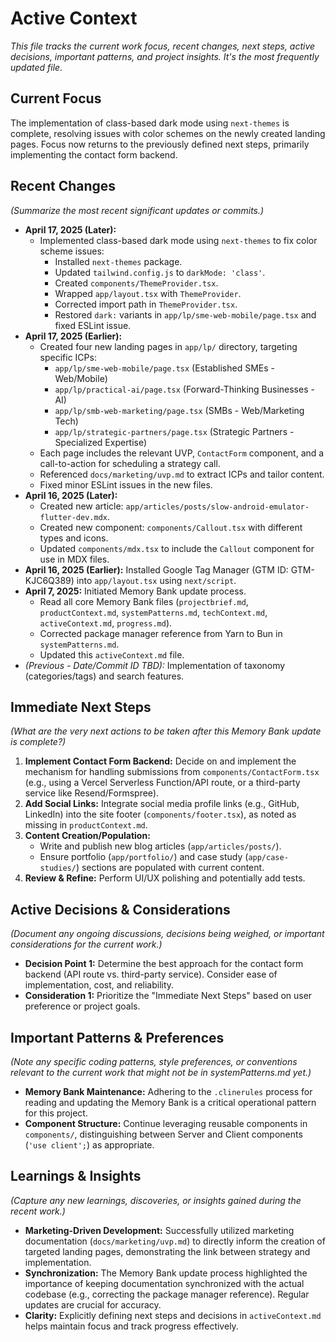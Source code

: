 # Active Context

*This file tracks the current work focus, recent changes, next steps, active decisions, important patterns, and project insights. It's the most frequently updated file.*

## Current Focus

The implementation of class-based dark mode using `next-themes` is complete, resolving issues with color schemes on the newly created landing pages. Focus now returns to the previously defined next steps, primarily implementing the contact form backend.

## Recent Changes

*(Summarize the most recent significant updates or commits.)*
- **April 17, 2025 (Later):**
    - Implemented class-based dark mode using `next-themes` to fix color scheme issues:
        - Installed `next-themes` package.
        - Updated `tailwind.config.js` to `darkMode: 'class'`.
        - Created `components/ThemeProvider.tsx`.
        - Wrapped `app/layout.tsx` with `ThemeProvider`.
        - Corrected import path in `ThemeProvider.tsx`.
        - Restored `dark:` variants in `app/lp/sme-web-mobile/page.tsx` and fixed ESLint issue.
- **April 17, 2025 (Earlier):**
    - Created four new landing pages in `app/lp/` directory, targeting specific ICPs:
        - `app/lp/sme-web-mobile/page.tsx` (Established SMEs - Web/Mobile)
        - `app/lp/practical-ai/page.tsx` (Forward-Thinking Businesses - AI)
        - `app/lp/smb-web-marketing/page.tsx` (SMBs - Web/Marketing Tech)
        - `app/lp/strategic-partners/page.tsx` (Strategic Partners - Specialized Expertise)
    - Each page includes the relevant UVP, `ContactForm` component, and a call-to-action for scheduling a strategy call.
    - Referenced `docs/marketing/uvp.md` to extract ICPs and tailor content.
    - Fixed minor ESLint issues in the new files.
- **April 16, 2025 (Later):**
    - Created new article: `app/articles/posts/slow-android-emulator-flutter-dev.mdx`.
    - Created new component: `components/Callout.tsx` with different types and icons.
    - Updated `components/mdx.tsx` to include the `Callout` component for use in MDX files.
- **April 16, 2025 (Earlier):** Installed Google Tag Manager (GTM ID: GTM-KJC6Q389) into `app/layout.tsx` using `next/script`.
- **April 7, 2025:** Initiated Memory Bank update process.
    - Read all core Memory Bank files (`projectbrief.md`, `productContext.md`, `systemPatterns.md`, `techContext.md`, `activeContext.md`, `progress.md`).
    - Corrected package manager reference from Yarn to Bun in `systemPatterns.md`.
    - Updated this `activeContext.md` file.
- *(Previous - Date/Commit ID TBD):* Implementation of taxonomy (categories/tags) and search features.

## Immediate Next Steps

*(What are the very next actions to be taken *after* this Memory Bank update is complete?)*
1.  **Implement Contact Form Backend:** Decide on and implement the mechanism for handling submissions from `components/ContactForm.tsx` (e.g., using a Vercel Serverless Function/API route, or a third-party service like Resend/Formspree).
2.  **Add Social Links:** Integrate social media profile links (e.g., GitHub, LinkedIn) into the site footer (`components/footer.tsx`), as noted as missing in `productContext.md`.
3.  **Content Creation/Population:**
    - Write and publish new blog articles (`app/articles/posts/`).
    - Ensure portfolio (`app/portfolio/`) and case study (`app/case-studies/`) sections are populated with current content.
4.  **Review & Refine:** Perform UI/UX polishing and potentially add tests.

## Active Decisions & Considerations

*(Document any ongoing discussions, decisions being weighed, or important considerations for the current work.)*
- **Decision Point 1:** Determine the best approach for the contact form backend (API route vs. third-party service). Consider ease of implementation, cost, and reliability.
- **Consideration 1:** Prioritize the "Immediate Next Steps" based on user preference or project goals.

## Important Patterns & Preferences

*(Note any specific coding patterns, style preferences, or conventions relevant to the current work that might not be in systemPatterns.md yet.)*
- **Memory Bank Maintenance:** Adhering to the `.clinerules` process for reading and updating the Memory Bank is a critical operational pattern for this project.
- **Component Structure:** Continue leveraging reusable components in `components/`, distinguishing between Server and Client components (`'use client';`) as appropriate.

## Learnings & Insights

*(Capture any new learnings, discoveries, or insights gained during the recent work.)*
- **Marketing-Driven Development:** Successfully utilized marketing documentation (`docs/marketing/uvp.md`) to directly inform the creation of targeted landing pages, demonstrating the link between strategy and implementation.
- **Synchronization:** The Memory Bank update process highlighted the importance of keeping documentation synchronized with the actual codebase (e.g., correcting the package manager reference). Regular updates are crucial for accuracy.
- **Clarity:** Explicitly defining next steps and decisions in `activeContext.md` helps maintain focus and track progress effectively.
